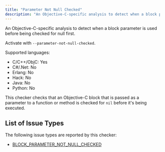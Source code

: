 ```yaml
---
title: "Parameter Not Null Checked"
description: "An Objective-C-specific analysis to detect when a block parameter is used before being checked for null first."
---
```


An Objective-C-specific analysis to detect when a block parameter is used before being checked for null first.

Activate with `--parameter-not-null-checked`.

Supported languages:
- C/C++/ObjC: Yes
- C#/.Net: No
- Erlang: No
- Hack: No
- Java: No
- Python: No

This checker checks that an Objective-C block that is passed as a parameter
to a function or method is checked for `nil` before it's being executed.


## List of Issue Types

The following issue types are reported by this checker:
- [BLOCK_PARAMETER_NOT_NULL_CHECKED](/docs/all-issue-types#block_parameter_not_null_checked)
